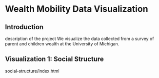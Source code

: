 # Wealth Mobility Data Visualization

## Introduction
description of the project
We visualize the data collected from a survey of parent and children wealth at the University of Michigan.

## Visualization 1: Social Structure
social-structure/index.html
